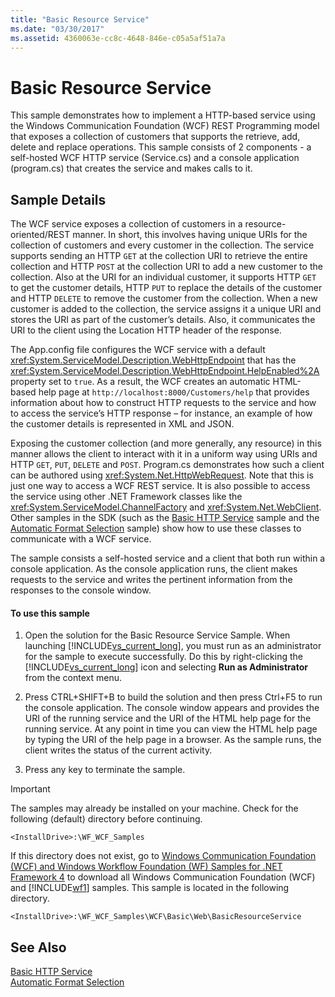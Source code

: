 ```yaml
---
title: "Basic Resource Service"
ms.date: "03/30/2017"
ms.assetid: 4360063e-cc8c-4648-846e-c05a5af51a7a
---
```

# Basic Resource Service
This sample demonstrates how to implement a HTTP-based service using the Windows Communication Foundation (WCF) REST Programming model that exposes a collection of customers that supports the retrieve, add, delete and replace operations. This sample consists of 2 components - a self-hosted WCF HTTP service (Service.cs) and a console application (program.cs) that creates the service and makes calls to it.  
  
## Sample Details  
 The WCF service exposes a collection of customers in a resource-oriented/REST manner. In short, this involves having unique URIs for the collection of customers and every customer in the collection. The service supports sending an HTTP `GET` at the collection URI to retrieve the entire collection and HTTP `POST` at the collection URI to add a new customer to the collection. Also at the URI for an individual customer, it supports HTTP `GET` to get the customer details, HTTP `PUT` to replace the details of the customer and HTTP `DELETE` to remove the customer from the collection. When a new customer is added to the collection, the service assigns it a unique URI and stores the URI as part of the customer’s details. Also, it communicates the URI to the client using the Location HTTP header of the response.  
  
 The App.config file configures the WCF service with a default <xref:System.ServiceModel.Description.WebHttpEndpoint> that has the <xref:System.ServiceModel.Description.WebHttpEndpoint.HelpEnabled%2A> property set to `true`. As a result, the WCF creates an automatic HTML-based help page at `http://localhost:8000/Customers/help` that provides information about how to construct HTTP requests to the service and how to access the service’s HTTP response – for instance, an example of how the customer details is represented in XML and JSON.  
  
 Exposing the customer collection (and more generally, any resource) in this manner allows the client to interact with it in a uniform way using URIs and HTTP `GET`, `PUT`, `DELETE` and `POST`. Program.cs demonstrates how such a client can be authored using <xref:System.Net.HttpWebRequest>. Note that this is just one way to access a WCF REST service. It is also possible to access the service using other .NET Framework classes like the <xref:System.ServiceModel.ChannelFactory> and <xref:System.Net.WebClient>. Other samples in the SDK (such as the [Basic HTTP Service](../../../../docs/framework/wcf/samples/basic-http-service.md) sample and the [Automatic Format Selection](../../../../docs/framework/wcf/samples/automatic-format-selection.md) sample) show how to use these classes to communicate with a WCF service.  
  
 The sample consists a self-hosted service and a client that both run within a console application. As the console application runs, the client makes requests to the service and writes the pertinent information from the responses to the console window.  
  
#### To use this sample  
  
1. Open the solution for the Basic Resource Service Sample. When launching [!INCLUDE[vs_current_long](../../../../includes/vs-current-long-md.md)], you must run as an administrator for the sample to execute successfully. Do this by right-clicking the [!INCLUDE[vs_current_long](../../../../includes/vs-current-long-md.md)] icon and selecting **Run as Administrator** from the context menu.  
  
2. Press CTRL+SHIFT+B to build the solution and then press Ctrl+F5 to run the console application. The console window appears and provides the URI of the running service and the URI of the HTML help page for the running service. At any point in time you can view the HTML help page by typing the URI of the help page in a browser. As the sample runs, the client writes the status of the current activity.  
  
3. Press any key to terminate the sample.  
  
> [!IMPORTANT]
>  The samples may already be installed on your machine. Check for the following (default) directory before continuing.  
> 
>  `<InstallDrive>:\WF_WCF_Samples`  
> 
>  If this directory does not exist, go to [Windows Communication Foundation (WCF) and Windows Workflow Foundation (WF) Samples for .NET Framework 4](http://go.microsoft.com/fwlink/?LinkId=150780) to download all Windows Communication Foundation (WCF) and [!INCLUDE[wf1](../../../../includes/wf1-md.md)] samples. This sample is located in the following directory.  
> 
>  `<InstallDrive>:\WF_WCF_Samples\WCF\Basic\Web\BasicResourceService`  
  
## See Also  
 [Basic HTTP Service](../../../../docs/framework/wcf/samples/basic-http-service.md)  
 [Automatic Format Selection](../../../../docs/framework/wcf/samples/automatic-format-selection.md)

